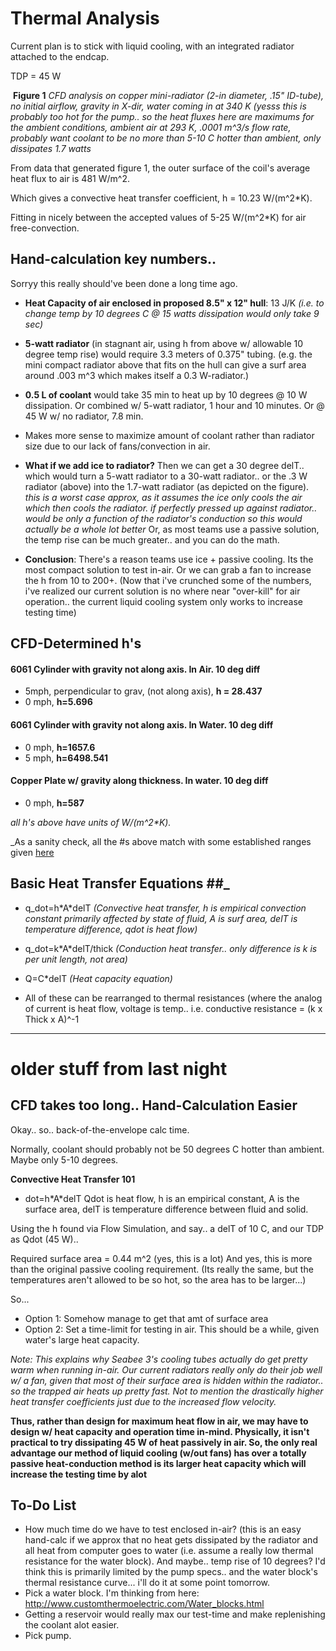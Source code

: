 # Thermal Analysis #

Current plan is to stick with liquid cooling, with an integrated radiator attached to the endcap.

TDP = 45 W

<a href='http://imgur.com/5acgFi8'><img src='http://i.imgur.com/5acgFi8.jpg' alt='' title='Hosted by imgur.com' /></a>
**Figure 1** _CFD analysis on copper mini-radiator (2-in diameter, .15" ID-tube), no initial airflow, gravity in X-dir, water coming in at 340 K (yesss this is probably too hot for the pump.. so the heat fluxes here are maximums for the ambient conditions, ambient air at 293 K, .0001 m^3/s flow rate, probably want coolant to be no more than 5-10 C hotter than ambient, only dissipates 1.7 watts_

From data that generated figure 1, the outer surface of the coil's average heat flux to air is 481 W/m^2.

Which gives a convective heat transfer coefficient, h = 10.23 W/(m^2\*K).


Fitting in nicely between the accepted values of 5-25 W/(m^2\*K) for air free-convection.

## Hand-calculation key numbers.. ##
Sorryy this really should've been done a long time ago.

  * **Heat Capacity of air enclosed in proposed 8.5" x 12" hull**:  13 J/K _(i.e. to change temp by 10 degrees C @ 15 watts dissipation would only take 9 sec)_

  * **5-watt radiator** (in stagnant air, using h from above w/ allowable 10 degree temp rise) would require 3.3 meters of 0.375" tubing.  (e.g. the mini compact radiator above that fits on the hull can give a surf area around .003 m^3 which makes itself a 0.3 W-radiator.)

  * **0.5 L of coolant** would take 35 min to heat up by 10 degrees @ 10 W dissipation.  Or combined w/ 5-watt radiator, 1 hour and 10 minutes.  Or @ 45 W w/ no radiator, 7.8 min.

  * Makes more sense to maximize amount of coolant rather than radiator size due to our lack of fans/convection in air.

  * **What if we add ice to radiator?**  Then we can get a 30 degree delT.. which would turn a 5-watt radiator to a 30-watt radiator.. or the .3 W radiator (above) into the 1.7-watt radiator (as depicted on the figure).  _this is a worst case approx, as it assumes the ice only cools the air which then cools the radiator. if perfectly pressed up against radiator.. would be only a function of the radiator's conduction so this would actually be a whole lot better_  Or, as most teams use a passive solution, the temp rise can be much greater.. and you can do the math.

  * **Conclusion**:  There's a reason teams use ice + passive cooling.  Its the most compact solution to test in-air.  Or we can grab a fan to increase the h from 10 to 200+.  (Now that i've crunched some of the numbers, i've realized our current solution is no where near "over-kill" for air operation.. the current liquid cooling system only works to increase testing time)

## CFD-Determined h's ##
#### 6061 Cylinder with gravity not along axis.  In Air. 10 deg diff ####
  * 5mph, perpendicular to grav, (not along axis), **h = 28.437**
  * 0 mph, **h=5.696**
#### 6061 Cylinder with gravity not along axis.  In Water. 10 deg diff ####
  * 0 mph, **h=1657.6**
  * 5 mph, **h=6498.541**
#### Copper Plate w/ gravity along thickness.  In water. 10 deg diff ####
  * 0 mph, **h=587**

_all h's above have units of W/(m^2\*K)._

_As a sanity check, all the #s above match with some established ranges given [here](http://www.polydynamics.com/heat_transfer_revised.pdf)
## Basic Heat Transfer Equations ##_

  * q\_dot=h\*A\*delT  _(Convective heat transfer, h is empirical convection constant primarily affected by state of fluid, A is surf area, delT is temperature difference, qdot is heat flow)_

  * q\_dot=k\*A\*delT/thick _(Conduction heat transfer.. only difference is k is per unit length, not area)_

  * Q=C\*delT _(Heat capacity equation)_

  * All of these can be rearranged to thermal resistances (where the analog of current is heat flow, voltage is temp.. i.e. conductive resistance = (k x Thick x A)^-1


---

# older stuff from last night #
## CFD takes too long.. Hand-Calculation Easier ##
Okay.. so.. back-of-the-envelope calc time.

Normally, coolant should probably not be 50 degrees C hotter than ambient.  Maybe only 5-10 degrees.

**Convective Heat Transfer 101**
  * dot=h\*A\*delT
Qdot is heat flow, h is an empirical constant, A is the surface area, delT is temperature difference between fluid and solid.

Using the h found via Flow Simulation, and say.. a delT of 10 C, and our TDP as Qdot (45 W)..

Required surface area = 0.44 m^2  (yes, this is a lot)  And yes, this is more than the original passive cooling requirement.  (Its really the same, but the temperatures aren't allowed to be so hot, so the area has to be larger...)

So...

  * Option 1:  Somehow manage to get that amt of surface area
  * Option 2:  Set a time-limit for testing in air.  This should be a while, given water's large heat capacity.

_Note:  This explains why Seabee 3's cooling tubes actually do get pretty warm when running in-air.  Our current radiators really only do their job well w/ a fan, given that most of their surface area is hidden within the radiator.. so the trapped air heats up pretty fast.  Not to mention the drastically higher heat transfer coefficients just due to the increased flow velocity._

**Thus, rather than design for maximum heat flow in air, we may have to design w/ heat capacity and operation time in-mind.  Physically, it isn't practical to try dissipating 45 W of heat passively in air.  So, the only real advantage our method of liquid cooling (w/out fans) has over a totally passive heat-conduction method is its larger heat capacity which will increase the testing time by alot**

## To-Do List ##
  * How much time do we have to test enclosed in-air?  (this is an easy hand-calc if we approx that no heat gets dissipated by the radiator and all heat from computer goes to water (i.e. assume a really low thermal resistance for the water block).  And maybe.. temp rise of 10 degrees?  I'd think this is primarily limited by the pump specs.. and the water block's thermal resistance curve... i'll do it at some point tomorrow.
  * Pick a water block.  I'm thinking from here:  http://www.customthermoelectric.com/Water_blocks.html
  * Getting a reservoir would really max our test-time and make replenishing the coolant alot easier.
  * Pick pump.